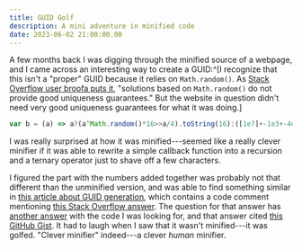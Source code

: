 ```yaml
---
title: GUID Golf
description: A mini adventure in minified code
date: 2023-06-02 21:00:00.00
---
```

A few months back I was digging through the minified source of a webpage, and I
came across an interesting way to create a GUID:^[I recognize that this isn't a
"proper" GUID because it relies on `Math.random()`. As
[Stack Overflow user broofa puts it](https://stackoverflow.com/a/2117523),
"solutions based on `Math.random()` do not provide good uniqueness guarantees."
But the website in question didn't need very good uniqueness guarantees for what
it was doing.]

```javascript
var b = (a) => a?(a^Math.random()*16>>a/4).toString(16):([1e7]+-1e3+-4e3+-8e3+-1e11).replace(/[018]/g,b)
```

I was really surprised at how it was minified---seemed like a really clever
minifier if it was able to rewrite a simple callback function into a recursion
and a ternary operator just to shave off a few characters.

I figured the part with the numbers added together was probably not that
different than the unminified version, and was able to find something similar in
[this article about GUID generation](https://www.moreonfew.com/how-to-generate-uuid-in-javascript/),
which contains a code comment mentioning
[this Stack Overflow answer](https://stackoverflow.com/a/2117523). The question
for that answer has [another answer](https://stackoverflow.com/a/7061193) with
the code I was looking for, and that answer cited
[this GitHub Gist](https://gist.github.com/982883). It had to laugh when I saw
that it wasn't minified---it was golfed. "Clever minifier" indeed---a clever
_human_ minifier.
